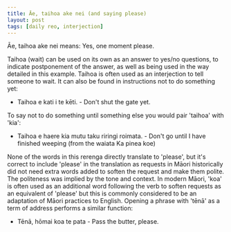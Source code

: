 ```yaml
---
title: Āe, taihoa ake nei (and saying please)
layout: post
tags: [daily reo, interjection]
---
```


Āe, taihoa ake nei means: Yes, one moment please.

Taihoa (wait) can be used on its own as an answer to yes/no questions, to indicate postponement of the answer, as well as being used in the way detailed in this example. Taihoa is often used as an interjection to tell someone to wait. It can also be found in instructions not to do something yet:
- Taihoa e kati i te kēti. - Don't shut the gate yet.

To say not to do something until something else you would pair 'taihoa' with 'kia':
- Taihoa e haere kia mutu taku riringi roimata. - Don't go until I have finished weeping (from the waiata Ka pinea koe)

None of the words in this rerenga directly translate to 'please', but it's correct to include 'please' in the translation as requests in Māori historically did not need extra words added to soften the request and make them polite. The politeness was implied by the tone and context. In modern Māori, 'koa' is often used as an additional word following the verb to soften requests as an equivalent of 'please' but this is commonly considered to be an adaptation of Māori practices to English. Opening a phrase with 'tēnā' as a term of address performs a similar function:
- Tēnā, hōmai koa te pata - Pass the butter, please.